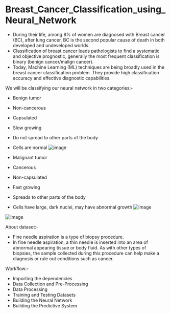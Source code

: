 # Breast_Cancer_Classification_using_Neural_Network

- During their life, among 8% of women are diagnosed with Breast cancer (BC), after lung cancer, BC is the second popular cause of death in both developed and undeveloped worlds.
- Classification of breast cancer leads pathologists to find a systematic and objective prognostic, generally the most frequent classification is binary (benign cancer/malign cancer).
- Today, Machine Learning (ML) techniques are being broadly used in the breast cancer classification problem. They provide high classification accuracy and effective diagnostic capabilities.

We will be classifying our neural network in two categories:- 

- Benign tumor
 - Non-cancerous
 - Capsulated
 - Slow growing
 - Do not spread to other parts of the body
 - Cells are normal
 ![image](https://user-images.githubusercontent.com/69293063/205481097-6525510f-596e-44b1-a2f6-b5771a75a3e8.png)


- Malignant tumor
 - Cancerous
 - Non-capsulated
 - Fast growing
 - Spreads to other parts of the body
 - Cells have large, dark nuclei, may have abnormal growth
 ![image](https://user-images.githubusercontent.com/69293063/205481106-4c42f0c8-ebfe-4933-ad1a-cdb2f546e927.png)



![image](https://user-images.githubusercontent.com/69293063/205481035-004e7589-7faf-4d14-a3c9-d64ec3999aac.png)


About dataset:-
 - Fine needle aspiration is a type of biopsy procedure.
 - In fine needle aspiration, a thin needle is inserted into an area of abnormal appearing tissue or body fluid. As with other types of biopsies, the sample collected during this procedure can help make a diagnosis or rule out conditions such as cancer.


Workflow:- 
- Importing the dependencies
- Data Collection and Pre-Processing
- Data Processing
- Training and Testing Datasets
- Building the Neural Network
- Building the Predictive System

